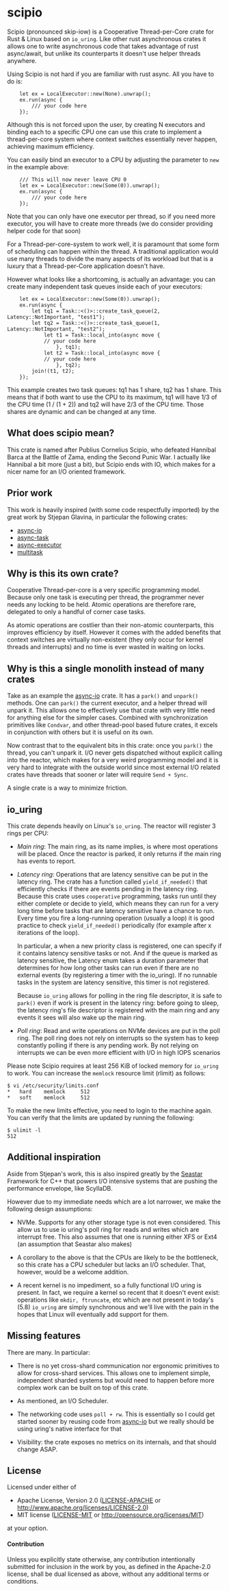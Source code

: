 # scipio

Scipio (pronounced skip-iow) is a Cooperative Thread-per-Core crate for
Rust & Linux based on `io_uring`. Like other rust asynchronous crates it allows
one to write asynchronous code that takes advantage of rust async/await, but
unlike its counterparts it doesn't use helper threads anywhere.

Using Scipio is not hard if you are familiar with rust async. All you have to do is:

```
    let ex = LocalExecutor::new(None).unwrap();
    ex.run(async {
        /// your code here
    });
```

Although this is not forced upon the user, by creating N executors and binding
each to a specific CPU one can use this crate to implement a thread-per-core
system where context switches essentially never happen, achieving maximum efficiency.

You can easily bind an executor to a CPU by adjusting the parameter to `new` in the
example above:

```
    /// This will now never leave CPU 0
    let ex = LocalExecutor::new(Some(0)).unwrap();
    ex.run(async {
        /// your code here
    });
```

Note that you can only have one executor per thread, so if you need more executor,
you will have to create more threads (we do consider providing helper code for that soon)

For a Thread-per-core-system to work well, it is paramount that some form of scheduling
can happen within the thread. A traditional application would use many threads to divide
the many aspects of its workload but that is a luxury that a Thread-per-Core application doesn't have.

However what looks like a shortcoming, is actually an advantage: you can create many independent
task queues inside each of your executors:

```
    let ex = LocalExecutor::new(Some(0)).unwrap();
    ex.run(async {
        let tq1 = Task::<()>::create_task_queue(2, Latency::NotImportant, "test1");
        let tq2 = Task::<()>::create_task_queue(1, Latency::NotImportant, "test2");
            let t1 = Task::local_into(async move {
            // your code here
                }, tq1);
            let t2 = Task::local_into(async move {
            // your code here
                }, tq2);
        join!(t1, t2);
    });

```

This example creates two task queues: tq1 has 1 share, tq2 has 1 share. This means
that if both want to use the CPU to its maximum, tq1 will have 1/3 of the CPU time
(1 / (1 + 2)) and tq2 will have 2/3 of the CPU time. Those shares are dynamic and
can be changed at any time.

## What does scipio mean?

This crate is named after Publius Cornelius Scipio, who defeated Hannibal Barca
at the Battle of Zama, ending the Second Punic War.  I actually like Hannibal a
bit more (just a bit), but Scipio ends with IO, which makes for a nicer name
for an I/O oriented framework.

## Prior work

This work is heavily inspired (with some code respectfully imported) by
the great work by Stjepan Glavina, in particular the following crates:

* [async-io](https://github.com/stjepang/async-io)
* [async-task](https://github.com/stjepang/async-task)
* [async-executor](https://github.com/stjepang/async-executor)
* [multitask](https://github.com/stjepang/async-multitask)

## Why is this its own crate?

Cooperative Thread-per-core is a very specific programming model.
Because only one task is executing per thread, the programmer never
needs any locking to be held. Atomic operations are therefore rare,
delegated to only a handful of corner case tasks.

As atomic operations are costlier than their non-atomic counterparts,
this improves efficiency by itself. However it comes with the added
benefits that context switches are virtually non-existent (they only
occur for kernel threads and interrupts) and no time is ever wasted
in waiting on locks.

## Why is this a single monolith instead of many crates

Take as an example the
[async-io](https://github.com/stjepang/async-io)  crate. It has a
`park()` and `unpark()` methods. One can `park()` the current executor,
and a helper thread will unpark it. This allows one to effectively use
that crate with very little need for anything else for the simpler
cases. Combined with synchronization primitives like `Condvar`, and
other thread-pool based future crates, it excels in conjunction with
others but it is useful on its own.

Now contrast that to the equivalent bits in this crate: once you
`park()` the thread, you can't unpark it. I/O never gets dispatched
without explicit calling into the reactor, which makes for a very weird
programming model and it is very hard to integrate with the outside
world since most external I/O related crates have threads that sooner
or later will require `Send + Sync`.

A single crate is a way to minimize friction.

## io_uring

This crate depends heavily on Linux's `io_uring`. The reactor will
register 3 rings per CPU:

 * *Main ring*: The main ring, as its name implies, is where most
   operations will be placed. Once the reactor is parked, it only
   returns if the main ring has events to report.

 * *Latency ring*: Operations that are latency sensitive can be
   put in the latency ring. The crate has a function called
   `yield_if_needed()`
   that efficiently checks if there are events pending in the latency
   ring. Because this crate uses `cooperative` programming, tasks
   run until they either complete or decide to yield, which means they
   can run for a very long time before tasks that are latency sensitive
   have a chance to run. Every time you fire a long-running operation
   (usually a loop) it is good practice to check `yield_if_needed()`
   periodically (for example after x iterations of the loop).

   In particular, a when a new priority class is registered, one can
   specify if it contains latency sensitive tasks or not. And if the
   queue is marked as latency sensitive, the Latency enum takes a
   duration parameter that determines for how long other tasks can run
   even if there are no external events (by registering a timer with
   the io_uring). If no runnable tasks in the system are latency sensitive,
   this timer is not registered.

   Because `io_uring` allows for polling in the ring file descriptor,
   it is safe to `park()` even if work is present in the latency ring:
   before going to sleep, the latency ring's file descriptor is
   registered with the main ring and any events it sees will also wake
   up the main ring.

 * *Poll ring*: Read and write operations on NVMe devices are put in the
   poll ring. The poll ring does not rely on interrupts so the system
   has to keep constantly polling if there is any pending work. By
   not relying on interrupts we can be even more efficient with I/O in
   high IOPS scenarios

Please note Scipio requires at least 256 KiB of locked memory for `io_uring`
to work. You can increase the `memlock` resource limit (rlimit) as follows:

```
$ vi /etc/security/limits.conf
*	hard	memlock		512
*	soft	memlock		512
```

To make the new limits effective, you need to login to the machine
again. You can verify that the limits are updated by running the
following:

```
$ ulimit -l
512
```

## Additional inspiration

Aside from Stjepan's work, this is also inspired greatly by the
[Seastar](http://seastar.io) Framework for C++ that powers I/O intensive
systems that are pushing the performance envelope, like ScyllaDB.

However due to my immediate needs which are a lot narrower, we make
the following design assumptions:

 - NVMe. Supports for any other storage type is not even considered.
   This allow us to use io uring's poll ring for reads and writes which
   are interrupt free. This also assumes that one is running either XFS
   or Ext4 (an assumption that Seastar also makes)

 - A corollary to the above is that the CPUs are likely to be the
   bottleneck, so this crate has a CPU scheduler but lacks an I/O
   scheduler. That, however, would be a welcome addition.

 - A recent kernel is no impediment, so a fully functional I/O uring is
   present. In fact, we require a kernel so recent that it doesn't event
   exist: operations like `mkdir, ftruncate`, etc which are not present
   in today's (5.8) `io_uring` are simply synchronous and we'll live
   with the pain in the hopes that Linux will eventually add support for
   them.

## Missing features

There are many. In particular:

* There is no yet cross-shard communication nor ergonomic primitives to
  allow for cross-shard services. This allows one to implement simple,
  independent sharded systems but would need to happen before more
  complex work can be built on top of this crate.

* As mentioned, an I/O Scheduler.

* The networking code uses `poll + rw`. This is essentially so I could
  get started sooner by reusing code from [async-io](https://github.com/stjepang/async-io)
  but we really should be using uring's native interface for that

* Visibility: the crate exposes no metrics on its internals, and
  that should change ASAP.

## License

Licensed under either of

 * Apache License, Version 2.0 ([LICENSE-APACHE](LICENSE-APACHE) or http://www.apache.org/licenses/LICENSE-2.0)
 * MIT license ([LICENSE-MIT](LICENSE-MIT) or http://opensource.org/licenses/MIT)

at your option.

#### Contribution

Unless you explicitly state otherwise, any contribution intentionally submitted
for inclusion in the work by you, as defined in the Apache-2.0 license, shall be
dual licensed as above, without any additional terms or conditions.
